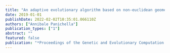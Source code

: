 ```yaml
---
title: "An adaptive evolutionary algorithm based on non-euclidean geometry for many-objective optimization"
date: 2019-01-01
publishDate: 2022-02-02T10:35:01.066110Z
authors: ["Annibale Panichella"]
publication_types: ["1"]
abstract: ""
featured: false
publication: "*Proceedings of the Genetic and Evolutionary Computation Conference*"
---
```


